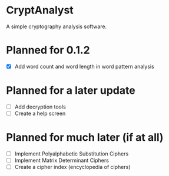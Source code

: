 # CryptAnalyst
A simple cryptography analysis software.

# Planned for 0.1.2
- [x] Add word count and word length in word pattern analysis

# Planned for a later update
- [ ] Add decryption tools
- [ ] Create a help screen

# Planned for much later (if at all)
- [ ] Implement Polyalphabetic Substitution Ciphers
- [ ] Implement Matrix Determinant Ciphers
- [ ] Create a cipher index (encyclopedia of ciphers)